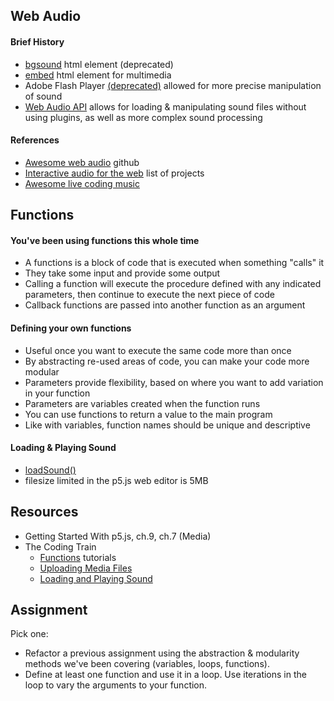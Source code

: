 ## Web Audio

#### Brief History

- [bgsound](https://developer.mozilla.org/en-US/docs/Web/HTML/Element/bgsound) html element (deprecated)
- [embed](https://developer.mozilla.org/en-US/docs/Web/HTML/Element/embed) html element for multimedia
- Adobe Flash Player [(deprecated)](https://www.adobe.com/products/flashplayer/end-of-life-alternative.html) allowed for more precise manipulation of sound
- [Web Audio API](https://developer.mozilla.org/en-US/docs/Web/API/Web_Audio_API) allows for loading & manipulating sound files without using plugins, as well as more complex sound processing

#### References

- [Awesome web audio](https://github.com/notthetup/awesome-webaudio) github
- [Interactive audio for the web](https://vispo.com/misc/ia.htm) list of projects
- [Awesome live coding music](https://github.com/pjagielski/awesome-live-coding-music)

## Functions

#### You've been using functions this whole time
- A functions is a block of code that is executed when something "calls" it
- They take some input and provide some output
- Calling a function will execute the procedure defined with any indicated parameters, then continue to execute the next piece of code
- Callback functions are passed into another function as an argument

#### Defining your own functions
- Useful once you want to execute the same code more than once
- By abstracting re-used areas of code, you can make your code more modular
- Parameters provide flexibility, based on where you want to add variation in your function
- Parameters are variables created when the function runs
- You can use functions to return a value to the main program
- Like with variables, function names should be unique and descriptive

#### Loading & Playing Sound
- [loadSound()](https://p5js.org/reference/#/p5/loadSound)
- filesize limited in the p5.js web editor is 5MB

## Resources
- Getting Started With p5.js, ch.9, ch.7 (Media)
- The Coding Train 
    - [Functions](https://www.youtube.com/playlist?list=PLRqwX-V7Uu6ajGB2OI3hl5DZsD1Fw1WzR) tutorials
    - [Uploading Media Files](https://www.youtube.com/watch?v=rO6M5hj0V-o)
    - [Loading and Playing Sound](https://www.youtube.com/watch?v=Pn1g1wjxl_0&list=PLRqwX-V7Uu6aFcVjlDAkkGIixw70s7jpW)

## Assignment
Pick one:
- Refactor a previous assignment using the abstraction & modularity methods we've been covering (variables, loops, functions).
- Define at least one function and use it in a loop. Use iterations in the loop to vary the arguments to your function.
